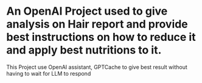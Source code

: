 # An OpenAI Project used to give analysis on Hair report and provide best instructions on how to reduce it and apply best nutritions to it.

This Project use OpenAI assistant, GPTCache to give best result without having to wait for LLM to respond

